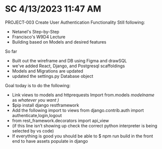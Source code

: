 # SC 4/13/2023 11:47 AM
PROJECT-003 Create User Authentication Functionality
  Still following: 
  - Netanel's Step-by-Step
  - Francisco's W9D4 Lecture
  - Building based on Models and desired features

So far 
- Built out the wireframe and DB using Figma and drawSQL
- we've added React, Django, and Postgresql scaffoldings
- Models and Migrations are updated
- updated the settings.py Database object

Goal today is to do the following:
- Link views to models and httprequests
  Import from.models *modelname* as *whatever you want )*
- $pip install django restframework
- Add the following import to views
  from django.contrib.auth import authenticate,login,logout
- from rest_framework.decorators import api_view 
- (if this line isn’t showing up check the correct python interpreter is being selected by vs code)
- If everything is good you should be able to $ npm run build in the front end to have assets populate in django